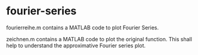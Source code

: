 # fourier-series


fourierreihe.m contains a MATLAB code to plot Fourier Series.

zeichnen.m contains a MATLAB code to plot the original function. This shall help to understand the approximative Fourier series plot.
